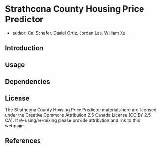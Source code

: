 # Strathcona County Housing Price Predictor
* author: Cal Schafer, Daniel Ortiz, Jordan Lau, William Xu

## Introduction

## Usage

## Dependencies

## License
The Strathcona County Housing Price Predictor materials here are licensed under the Creative Commons Attribution 2.5 Canada License (CC BY 2.5 CA). If re-using/re-mixing please provide attribution and link to this webpage.

## References
